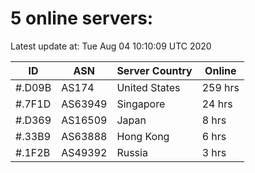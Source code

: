# 5 online servers:

Latest update at: Tue Aug 04 10:10:09 UTC 2020

| ID | ASN | Server Country | Online |
| -- | --- | -------------- | ------ |
| #.D09B | AS174 | United States | 259 hrs |
| #.7F1D | AS63949 | Singapore | 24 hrs |
| #.D369 | AS16509 | Japan | 8 hrs |
| #.33B9 | AS63888 | Hong Kong | 6 hrs |
| #.1F2B | AS49392 | Russia | 3 hrs |

